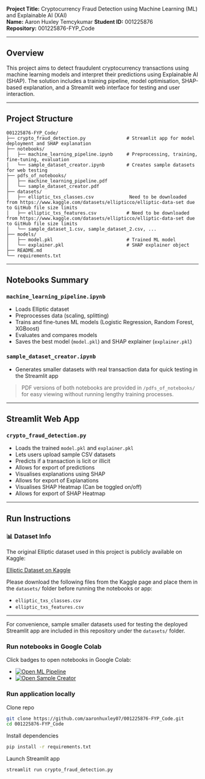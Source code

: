 **Project Title:** Cryptocurrency Fraud Detection using Machine Learning (ML) and Explainable AI (XAI)  
**Name:** Aaron Huxley Temcykumar
**Student ID:** 001225876  
**Repository:** 001225876-FYP_Code  

---

## Overview

This project aims to detect fraudulent cryptocurrency transactions using machine learning models and interpret their predictions using Explainable AI (SHAP). The solution includes a training pipeline, model optimisation, SHAP-based explanation, and a Streamlit web interface for testing and user interaction.

---

## Project Structure

```
001225876-FYP_Code/
├── crypto_fraud_detection.py               # Streamlit app for model deployment and SHAP explanation
├── notebooks/
│   ├── machine_learning_pipeline.ipynb     # Preprocessing, training, fine-tuning, evaluation
│   └── sample_dataset_creator.ipynb        # Creates sample datasets for web testing
├── pdfs_of_notebooks/
│   ├── machine_learning_pipeline.pdf
│   └── sample_dataset_creator.pdf
├── datasets/
│   ├── elliptic_txs_classes.csv             Need to be downloaded from https://www.kaggle.com/datasets/ellipticco/elliptic-data-set due to GitHub file size limits
│   ├── elliptic_txs_features.csv           # Need to be downloaded from https://www.kaggle.com/datasets/ellipticco/elliptic-data-set due to GitHub file size limits
│   └── sample_dataset_1.csv, sample_dataset_2.csv, ...
├── models/
│   ├── model.pkl                           # Trained ML model
│   └── explainer.pkl                       # SHAP explainer object
├── README.md
└── requirements.txt
```

---

## Notebooks Summary

### `machine_learning_pipeline.ipynb`
- Loads Elliptic dataset
- Preprocesses data (scaling, splitting)
- Trains and fine-tunes ML models (Logistic Regression, Random Forest, XGBoost)
- Evaluates and compares models
- Saves the best model (`model.pkl`) and SHAP explainer (`explainer.pkl`)

### `sample_dataset_creator.ipynb`
- Generates smaller datasets with real transaction data for quick testing in the Streamlit app

> PDF versions of both notebooks are provided in `/pdfs_of_notebooks/` for easy viewing without running lengthy training processes.

---

## Streamlit Web App

### `crypto_fraud_detection.py`
- Loads the trained `model.pkl` and `explainer.pkl`
- Lets users upload sample CSV datasets
- Predicts if a transaction is licit or illicit
- Allows for export of predictions
- Visualises explanations using SHAP
- Allows for export of Explanations
- Visualises SHAP Heatmap (Can be toggled on/off)
- Allows for export of SHAP Heatmap

---

## Run Instructions

### 📊 Dataset Info

The original Elliptic dataset used in this project is publicly available on Kaggle:

[Elliptic Dataset on Kaggle](https://www.kaggle.com/datasets/ellipticco/elliptic-data-set)

Please download the following files from the Kaggle page and place them in the `datasets/` folder before running the notebooks or app:

- `elliptic_txs_classes.csv`
- `elliptic_txs_features.csv`

---

For convenience, sample smaller datasets used for testing the deployed Streamlit app are included in this repository under the `datasets/` folder.

### Run notebooks in Google Colab

Click badges to open notebooks in Google Colab:

- [![Open ML Pipeline](https://colab.research.google.com/assets/colab-badge.svg)](https://colab.research.google.com/github/aaronhuxley07/001225876-FYP_Code/blob/main/notebooks/machine_learning_pipeline.ipynb)
- [![Open Sample Creator](https://colab.research.google.com/assets/colab-badge.svg)](https://colab.research.google.com/github/aaronhuxley07/001225876-FYP_Code/blob/main/notebooks/sample_dataset_creator.ipynb)

### Run application locally

Clone repo
```bash
git clone https://github.com/aaronhuxley07/001225876-FYP_Code.git
cd 001225876-FYP_Code
```

Install dependencies
```bash
pip install -r requirements.txt
```

Launch Streamlit app
```bash
streamlit run crypto_fraud_detection.py
```
